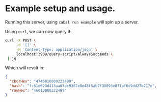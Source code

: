 # Example setup and usage.
                                                                      
Running this server, using `cabal run example` will spin up a server.
                                                                      
Using `curl`, we can now query it:
``` sh
curl -X POST \
     -d '[]' \
     -H 'Content-Type: application/json' \
     localhost:3939/query-script/alwaysSucceeds \
 | jq
```

Which will result in:
```json
{
  "cborHex": "4746010000222499",
  "hash": "fc61e623d413aa67dc9367e8e48f5ab7f38093e871af6d9dd27b717e",
  "rawHex": "46010000222499"
}
```

